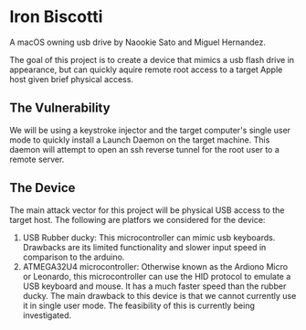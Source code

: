 # Iron Biscotti

A macOS owning usb drive by Naookie Sato and Miguel Hernandez.

The goal of this project is to create a device that mimics a usb flash drive in appearance,
but can quickly aquire remote root access to a target Apple host given brief physical access.

## The Vulnerability

We will be using a keystroke injector and the target computer's single user mode to quickly install a
Launch Daemon on the target machine. This daemon will attempt to open an ssh reverse tunnel
for the root user to a remote server.

## The Device

The main attack vector for this project will be physical USB access to the target host.
The following are platfors we considered for the device:  
1. USB Rubber ducky: This microcontroller can mimic usb keyboards.
Drawbacks are its limited functionality and slower input speed in comparison to the arduino.
2. ATMEGA32U4 microcontroller: Otherwise known as the Ardiono Micro or Leonardo, this microcontroller can
use the HID protocol to emulate a USB keyboard and mouse. It has a much faster speed than the rubber ducky.
The main drawback to this device is that we cannot currently use it in single user mode. The feasibility of this
is currently being investigated.
